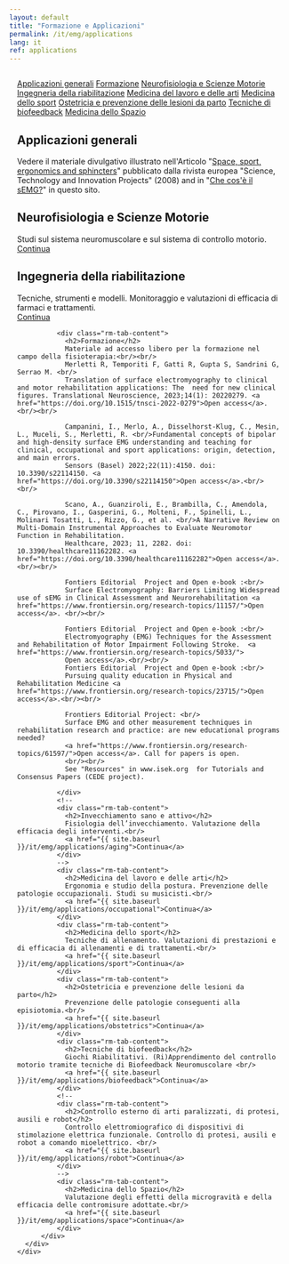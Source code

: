 ```yaml
---
layout: default
title: "Formazione e Applicazioni"
permalink: /it/emg/applications
lang: it
ref: applications
---
```


<!-- APPLICAZIONI -->
<div class="row"  style="padding: 1em">
  <div class="container-fluid">
    <div class="row">
      <div class="col-lg-12 col-md-12 col-sm-12 col-xs-12 rm-tab-container">
          <div class="col-lg-3 col-md-3 col-sm-3 col-xs-3 rm-tab-menu">
            <div class="list-group">
              <a href="#" class="list-group-item active">Applicazioni generali</a>
              <a href="#" class="list-group-item">Formazione</a>
              <a href="#" class="list-group-item">Neurofisiologia e Scienze Motorie</a>
              <a href="#" class="list-group-item">Ingegneria della riabilitazione</a>
              <!--
              <a href="#" class="list-group-item">Invecchiamento sano e attivo</a>
              -->
              <a href="#" class="list-group-item">Medicina del lavoro e delle arti</a>
              <a href="#" class="list-group-item">Medicina dello sport</a>
              <a href="#" class="list-group-item">Ostetricia e prevenzione delle lesioni da parto</a>
              <a href="#" class="list-group-item">Tecniche di biofeedback</a>
              <!--
              <a href="#" class="list-group-item">Controllo esterno di arti paralizzati, di protesi, ausili e robot</a>
              -->
              <a href="#" class="list-group-item">Medicina dello Spazio</a>
            </div>
          </div>
          <div class="col-lg-9 col-md-9 col-sm-9 col-xs-9 rm-tab">
              <div class="rm-tab-content active">
                <h2>Applicazioni generali</h2>
                Vedere il materiale divulgativo illustrato nell'Articolo "<a href="/assets/pdfs/space_sport_ergonomics_sphincters.pdf">Space, sport, ergonomics and sphincters</a>" pubblicato dalla rivista europea "Science, Technology and Innovation Projects" (2008) and in "<a href="/it/emg/what/semg">Che cos'è il sEMG?</a>" in questo sito.
              </div>
              <div class="rm-tab-content">
                <h2>Neurofisiologia e Scienze Motorie</h2>
                Studi sul sistema neuromuscolare e sul sistema di controllo motorio.<br/>
                <a href="{{ site.baseurl }}/it/emg/applications/neurophysiology">Continua</a>
              </div>
              <div class="rm-tab-content">
                <h2>Ingegneria della riabilitazione</h2>
                Tecniche, strumenti e modelli. Monitoraggio e valutazioni di efficacia di farmaci e trattamenti.<br/>
                <a href="{{ site.baseurl }}/it/emg/applications/rehabilitation">Continua</a>
              </div>
              
              <div class="rm-tab-content">
                <h2>Formazione</h2>
                Materiale ad accesso libero per la formazione nel campo della fisioterapia:<br/><br/>
                Merletti R, Temporiti F, Gatti R, Gupta S, Sandrini G, Serrao M. <br/>
                Translation of surface electromyography to clinical and motor rehabilitation applications: The  need for new clinical figures. Translational Neuroscience, 2023;14(1): 20220279. <a href="https://doi.org/10.1515/tnsci-2022-0279">Open access</a>.<br/><br/>
                
                Campanini, I., Merlo, A., Disselhorst-Klug, C., Mesin, L., Muceli, S., Merletti, R. <br/>Fundamental concepts of bipolar and high-density surface EMG understanding and teaching for clinical, occupational and sport applications: origin, detection, and main errors. 
                Sensors (Basel) 2022;22(11):4150. doi: 10.3390/s22114150. <a href="https://doi.org/10.3390/s22114150">Open access</a>.<br/><br/>
                
                Scano, A., Guanziroli, E., Brambilla, C., Amendola, C., Pirovano, I., Gasperini, G., Molteni, F., Spinelli, L., Molinari Tosatti, L., Rizzo, G., et al. <br/>A Narrative Review on Multi-Domain Instrumental Approaches to Evaluate Neuromotor Function in Rehabilitation. 
                Healthcare, 2023; 11, 2282. doi: 10.3390/healthcare11162282. <a href="https://doi.org/10.3390/healthcare11162282">Open access</a>.<br/><br/>
                
                Fontiers Editorial  Project and Open e-book :<br/> 
                Surface Electromyography: Barriers Limiting Widespread use of sEMG in Clinical Assessment and Neurorehabilitation <a href="https://www.frontiersin.org/research-topics/11157/">Open access</a>. <br/><br/>
                
                Fontiers Editorial  Project and Open e-book :<br/> 
                Electromyography (EMG) Techniques for the Assessment and Rehabilitation of Motor Impairment Following Stroke.  <a href="https://www.frontiersin.org/research-topics/5033/"> 
                Open access</a>.<br/><br/>
                Fontiers Editorial  Project and Open e-book :<br/> 
                Pursuing quality education in Physical and Rehabilitation Medicine <a href="https://www.frontiersin.org/research-topics/23715/">Open access</a>.<br/><br/>
                
                Frontiers Editorial Project: <br/>
                Surface EMG and other measurement techniques in rehabilitation research and practice: are new educational programs needed? 
                <a href="https://www.frontiersin.org/research-topics/61597/">Open access</a>. Call for papers is open.
                <br/><br/>
                See "Resources" in www.isek.org  for Tutorials and Consensus Papers (CEDE project).
                
              </div> 
              <!--
              <div class="rm-tab-content">
                <h2>Invecchiamento sano e attivo</h2>
                Fisiologia dell’invecchiamento. Valutazione della efficacia degli interventi.<br/>
                <a href="{{ site.baseurl }}/it/emg/applications/aging">Continua</a>
              </div>
              -->
              <div class="rm-tab-content">
                <h2>Medicina del lavoro e delle arti</h2>
                Ergonomia e studio della postura. Prevenzione delle patologie occupazionali. Studi su musicisti.<br/>
                <a href="{{ site.baseurl }}/it/emg/applications/occupational">Continua</a>
              </div>
              <div class="rm-tab-content">
                <h2>Medicina dello sport</h2>
                Tecniche di allenamento. Valutazioni di prestazioni e di efficacia di allenamenti e di trattamenti.<br/>
                <a href="{{ site.baseurl }}/it/emg/applications/sport">Continua</a>
              </div>
              <div class="rm-tab-content">
                <h2>Ostetricia e prevenzione delle lesioni da parto</h2>
                Prevenzione delle patologie conseguenti alla episiotomia.<br/>
                <a href="{{ site.baseurl }}/it/emg/applications/obstetrics">Continua</a>
              </div>
              <div class="rm-tab-content">
                <h2>Tecniche di biofeedback</h2>
                Giochi Riabilitativi. (Ri)Apprendimento del controllo motorio tramite tecniche di Biofeedback Neuromuscolare <br/>
                <a href="{{ site.baseurl }}/it/emg/applications/biofeedback">Continua</a>
              </div>
              <!--
              <div class="rm-tab-content">
                <h2>Controllo esterno di arti paralizzati, di protesi, ausili e robot</h2>
                Controllo elettromiografico di dispositivi di stimolazione elettrica funzionale. Controllo di protesi, ausili e robot a comando mioelettrico. <br/>
                <a href="{{ site.baseurl }}/it/emg/applications/robot">Continua</a>
              </div>
              -->
              <div class="rm-tab-content">
                <h2>Medicina dello Spazio</h2>
                Valutazione degli effetti della microgravità e della efficacia delle contromisure adottate.<br/>
                <a href="{{ site.baseurl }}/it/emg/applications/space">Continua</a>
              </div>
          </div>
      </div>
    </div>
  </div>
</div>